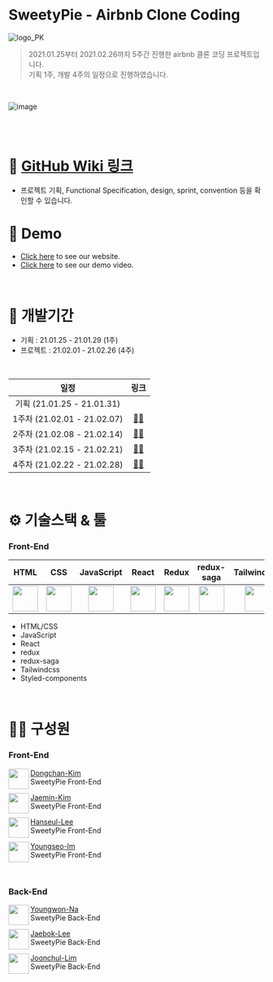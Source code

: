 
# SweetyPie - Airbnb Clone Coding

![logo_PK](https://user-images.githubusercontent.com/69497936/109405536-ed76eb80-79b4-11eb-8dbc-171b3d5856a3.png)

> 2021.01.25부터 2021.02.26까지 5주간 진행한 airbnb 클론 코딩 프로젝트입니다. <br>
> 기획 1주, 개발 4주의 일정으로 진행하였습니다.
> 
<br>

![image](https://github.com/hanseul-lee/SweetyPie_Frontend/blob/main/public/img/SweetyPie-Preview.gif?raw=true)

<br>

<Br>

# 💝 [GitHub Wiki 링크](https://github.com/Fds17-FinalProject/SweetyPie_Frontend/wiki) 
- 프로젝트 기획, Functional Specification, design, sprint, convention 등을 확인할 수 있습니다.
  
# 💫 Demo

- [Click here](https://sweetypie.netlify.app/) to see our website.
- [Click here](https://github.com/Fds17-FinalProject/SweetyPie_Frontend/wiki/Demo) to see our demo video.

<br>

# 📅 개발기간

- 기획 : 21.01.25 - 21.01.29 (1주)
- 프로젝트 : 21.02.01 - 21.02.26 (4주)

<br>

|일정|링크|
|:--:|:--:|
|기획 (21.01.25 - 21.01.31)| |
|1주차 (21.02.01 - 21.02.07)|[🏃‍♂️](https://github.com/Fds17-FinalProject/SweetyPie_Frontend/milestone/1)|
|2주차 (21.02.08 - 21.02.14)|[🏃‍♂️](https://github.com/Fds17-FinalProject/SweetyPie_Frontend/milestone/2)|
|3주차 (21.02.15 - 21.02.21)|[🏃‍♂️](https://github.com/Fds17-FinalProject/SweetyPie_Frontend/milestone/3)|
|4주차 (21.02.22 - 21.02.28)|[🏃‍♂️](https://github.com/Fds17-FinalProject/SweetyPie_Frontend/milestone/4)|

<br>

# ⚙ 기술스택 & 툴

### Front-End
| HTML | CSS | JavaScript | React | Redux | redux-saga | Tailwindcss | Styled-components|
|:--:|:--:|:--:|:--:|:--:|:--:|:--:|:--:|
|<img height="50px" src="https://cdn.svgporn.com/logos/html-5.svg">|<img height="50px" src="https://cdn.svgporn.com/logos/css-3.svg">|<img height="50px" src="https://cdn.svgporn.com/logos/javascript.svg">|<img height="50px" src="https://cdn.svgporn.com/logos/react.svg">|<img height="50px" src="https://cdn.svgporn.com/logos/redux.svg">|<img height="50px" src="https://cdn.svgporn.com/logos/redux-saga.svg">|<img height="50px" src="https://cdn.svgporn.com/logos/tailwindcss-icon.svg">|<img height="50px" src="https://www.styled-components.com/atom.png">|

- HTML/CSS
- JavaScript
- React
- redux
- redux-saga
- Tailwindcss
- Styled-components

<br>

# 🙋‍♀ 구성원

### Front-End
<img align="left" width="40" height="40" src="https://avatars.githubusercontent.com/u/67866773?v=4">

[Dongchan-Kim](https://github.com/dongchan-K) <br> SweetyPie Front-End

<img align="left" width="40" height="40" src="https://avatars.githubusercontent.com/u/61978339?v=4">

[Jaemin-Kim](https://github.com/Kim-Jaemin420) <br> SweetyPie Front-End

<img align="left" width="40" height="40" src="https://avatars.githubusercontent.com/u/69497936?v=4">

[Hanseul-Lee](https://github.com/hanseul-lee) <br> SweetyPie Front-End

<img align="left" width="40" height="40" src="https://avatars.githubusercontent.com/u/75972718?v=4">

[Youngseo-Im](https://github.com/youngseo-im) <br> SweetyPie Front-End

</br>

### Back-End
<img align="left" width="40" height="40" src="https://avatars.githubusercontent.com/u/67725998?v=4">

[Youngwon-Na](https://github.com/FoeverNa) <br> SweetyPie Back-End

<img align="left" width="40" height="40" src="https://avatars.githubusercontent.com/u/67692842?v=4">

[Jaebok-Lee](https://github.com/Tezla-Lee) <br> SweetyPie Back-End

<img align="left" width="40" height="40" src="https://avatars.githubusercontent.com/u/54927837?v=4">

[Joonchul-Lim](https://github.com/limjoonchul) <br> SweetyPie Back-End


<br>
